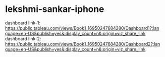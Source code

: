 # lekshmi-sankar-iphone

dashboard link-1: https://public.tableau.com/views/Book1_16950247684280/Dashboard1?:language=en-US&publish=yes&:display_count=n&:origin=viz_share_link
dashboard link-2: https://public.tableau.com/views/Book1_16950247684280/Dashboard2?:language=en-US&publish=yes&:display_count=n&:origin=viz_share_link
